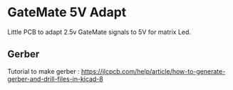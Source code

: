 # GateMate 5V Adapt 
 
Little PCB to adapt 2.5v GateMate signals to 5V for matrix Led.

## Gerber

Tutorial to make gerber : https://jlcpcb.com/help/article/how-to-generate-gerber-and-drill-files-in-kicad-8
